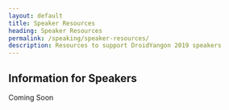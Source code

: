 ```yaml
---
layout: default
title: Speaker Resources
heading: Speaker Resources
permalink: /speaking/speaker-resources/
description: Resources to support DroidYangon 2019 speakers
---
```


## Information for Speakers
Coming Soon